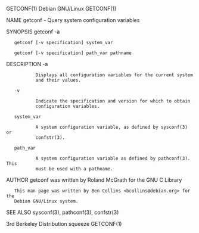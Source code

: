 GETCONF(1)                     Debian GNU/Linux                    GETCONF(1)

NAME
       getconf - Query system configuration variables

SYNOPSIS
       getconf -a

       getconf [-v specification] system_var

       getconf [-v specification] path_var pathname

DESCRIPTION
       -a

               Displays all configuration variables for the current system
               and their values.

       -v

               Indicate the specification and version for which to obtain
               configuration variables.

       system_var

               A system configuration variable, as defined by sysconf(3) or
               confstr(3).

       path_var

               A system configuration variable as defined by pathconf(3). This
               must be used with a pathname.

AUTHOR
       getconf was written by Roland McGrath for the GNU C Library

       This man page was written by Ben Collins <bcollins@debian.org> for the
       Debian GNU/Linux system.

SEE ALSO
       sysconf(3), pathconf(3), confstr(3)

3rd Berkeley Distribution          squeeze                         GETCONF(1)
